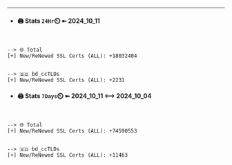 

---
- #### 🖨️ **Stats** `24Hr`⏲️ ➼ 2024_10_11
```console


--> 🌐 Total
[+] New/ReNewed SSL Certs (ALL): +18032404


--> 🇧🇩 bd_ccTLDs
[+] New/ReNewed SSL Certs (ALL): +2231

```

- #### 🖨️ **Stats** `7Days`⏲️ ➼ 2024_10_11 <--> 2024_10_04
```console


--> 🌐 Total
[+] New/ReNewed SSL Certs (ALL): +74590553


--> 🇧🇩 bd_ccTLDs
[+] New/ReNewed SSL Certs (ALL): +11463

```

